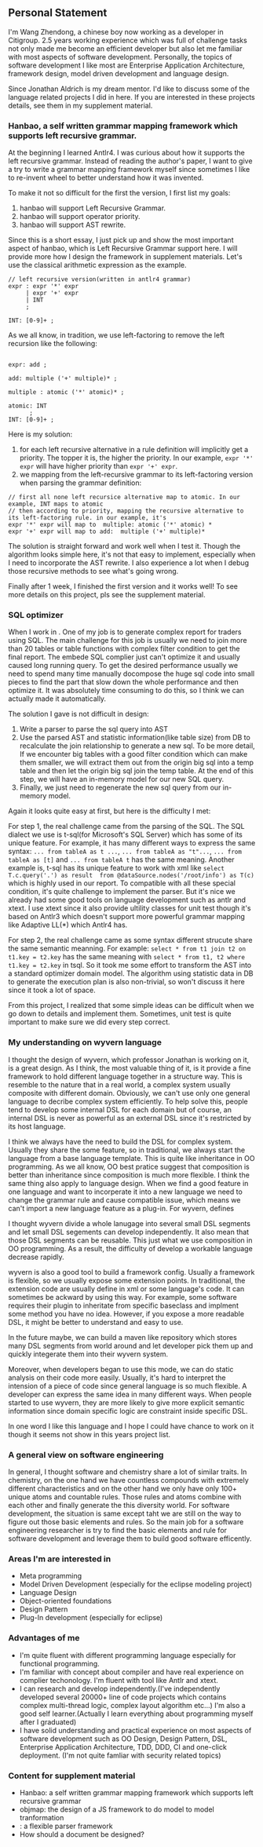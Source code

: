 ## Personal Statement

I'm Wang Zhendong, a chinese boy now working as a developer in Citigroup. 2.5 years working experience which was full of challenge tasks not only made me become an efficient developer but also let me familiar with most aspects of software development.  Personally, the topics of software development I like most are Enterprise Application Architecture, framework design, model driven development and language design. 

Since Jonathan Aldrich is my dream mentor. I'd like to discuss some of the language related projects I did in here. If you are interested in these projects details, see them in my supplement material.

### Hanbao, a self written grammar mapping framework which supports left recursive grammar.
At the beginning I learned Antlr4. I was curious about how it supports the left recursive grammar. Instead of reading the author's paper, I want to give a try to write a grammar mapping framework myself since sometimes I like to re-invent wheel to better understand how it was invented.

To make it not so difficult for the first the version, I first list my goals:

1. hanbao will support Left Recursive Grammar.
2. hanbao will support operator priority.
3. hanbao will support AST rewrite.

Since this is a short essay, I just pick up and show the most important aspect of hanbao, which is Left Recursive Grammar support here. I will provide more how I design the framework in supplement materials.
Let's use the classical arithmetic expression as the example.

```antlr4
// left recursive version(written in antlr4 grammar)
expr : expr '*' expr
     | expr '+' expr
     | INT 
     ;
     
INT: [0-9]+ ;
```

As we all know, in tradition, we use left-factoring to remove the left recursion like the following:
```antlr4

expr: add ;

add: multiple ('+' multiple)* ;

multiple : atomic ('*' atomic)* ;

atomic: INT
      ;
INT: [0-9]+ ;
```
Here is my solution:

1. for each left recursive alternative in a rule definition will implicitly get a priority. The topper it is, the higher the priority. In our example, ```expr '*' expr``` will have higher priority than ```expr '+' expr```.
2. we mapping from the left-recursive grammar to its left-factoring version when parsing the grammar definition:
```
// first all none left recursice alternative map to atomic. In our example, INT maps to atomic
// then according to priority, mapping the recursive alternative to its left-factoring rule. in our example, it's 
expr '*' expr will map to  multiple: atomic ('*' atomic) *
expr '+' expr will map to add:  multiple ('+' multiple)*

```

The solution is straight forward and work well when I test it. Though the algorithm looks simple here, it's not that easy to implement, especially when I need to incorporate the AST rewrite. I also experience a lot when I debug those recursive methods to see what's going wrong.

Finally after 1 week, I finished the first version and it works well! To see more details on this project, pls see the supplement material.

### SQL optimizer
When I work in <conpany>. One of my job is to generate complex report for traders using SQL. The main challenge for this job is usually we need to join more than 20 tables or table functions with complex filter condition to get the final report. The embede SQL complier just can't optimize it and usually caused long running query. To get the desired performance usually we need to spend many time manually docompose the huge sql code into small pieces to find the part that slow down the whole performance and then optimize it. It was absolutely time consuming to do this, so I think we can actually made it automatically. 

The solution I gave is not difficult in design:

1. Write a parser to parse the sql query into AST
2. Use the parsed AST and statistic information(like table size) from DB to recalculate the join relationship to generate a new sql. To be more detail, If we encounter big tables with a good filter condition which can make them smaller, we will extract them out from the origin big sql into a temp table and then let the origin big sql join the temp table. At the end of this step, we will have an in-memory model for our new SQL query.
3. Finally, we just need to regenerate the new sql query from our in-memory model.

Again it looks quite easy at first, but here is the difficulty I met:

For step 1, the real challenge came from the parsing of the SQL. The SQL dialect we use is t-sql(for Microsoft's SQL Server) which has some of its unique feature. For example, it has many different ways to express the same syntax:  ```... from tableA as t ...```, ```... from tableA as "t"...```, ```... from tableA as [t]``` and ```... from tableA t``` has the same meaning. Another example is, t-sql has its unique feature to work with xml like ```select T.c.query('.') as result  from @dataSource.nodes('/root/info') as T(c) ``` which is highly used in our report. To compatible with all these special condition, it's quite challenge to implement the parser. But it's nice we already had some good tools on language development such as antlr and xtext. I use xtext since it also provide ultility classes for unit test though it's based on Antlr3 which doesn't support more powerful grammar mapping like Adaptive LL(*) which Antlr4 has.

For step 2, the real challenge came as some syntax different strucute share the same semantic meanning. For example: ```select * from t1 join t2 on t1.key = t2.key``` has the same meaning with ```select * from t1, t2 where t1.key = t2.key``` in tsql. So it took me some effort to transform the AST into a standard optimizer domain model. The algorithm using statistic data in DB to generate the execution plan is also non-trivial, so won't discuss it here since it took a lot of space.

From this project, I realized that some simple ideas can be difficult when we go down to details and implement them. Sometimes, unit test is quite important to make sure we did every step correct.


### My understanding on wyvern language

I thought the design of wyvern, which professor Jonathan is working on it, is a great design. As I think, the most valuable thing of it, is it provide a fine framework to hold different language together in a structure way. This is resemble to the nature that in a real world, a complex system usually composite with different domain. Obviously, we can't use only one general language to decribe complex system efficiently. To help solve this, people tend to develop some internal DSL for each domain but of course, an internal DSL is never as powerful as an external DSL since it's restricted by its host language. 

I think we always have the need to build the DSL for complex system. Usually they share the some feature, so in traditional, we always start the language from a base language template. This is quite like inheritance in OO programming. As we all know, OO best pratice suggest that composition is better than inheritance since composition is much more flexible. I think the same thing also apply to  language design. When we find a good feature in one language and want to incorperate it into a new language we need to change the grammar rule and cause compatible issue, which means we can't import a new language feature as a plug-in. For wyvern, defines


I thought wyvern divide a whole lanugage into several small DSL segments and let small DSL segements can develop independently. It also mean that those DSL segments can be reusable. This just what we use composition in OO programming. As a result, the difficulty of develop a workable language decrease rapidly.

wyvern is also a good tool to build a framework config. Usually a framework is flexible, so we usually expose some extension points. In traditional, the extension code are usually define in xml or some language's code. It can sometimes be ackward by using this way. For example, some software requires their plugin to inheritate from specific baseclass and implment some method you have no idea. However, if you expose a more readable DSL, it might be better to understand and easy to use.

In the future maybe, we can build a maven like repository which stores many DSL segments from world around and let developer pick them up and quickly integerate them into their wyvern system.

Moreover, when developers began to use this mode, we can do static analysis on their code more easily. Usually, it's hard to interpret the intension of a piece of code since general language is so much flexible. A developer can express the same idea in many different ways. When people started to use wyvern, they are more likely to give more explicit semantic information since domain specific logic are constraint inside specific DSL.

In one word I like this language and I hope I could have chance to work on it though it seems not show in this years project list.


 



### A general view on software engineering
In general, I thought software and chemistry share a lot of similar traits. In chemistry, on the one hand we have countless compounds with extremely different characteristics and on the other hand we only have only 100+ unique atoms and countable rules. Those rules and atoms combine with each other and finally generate the this diversity world. For software development, the situation is same except taht we are still on the way to figure out those basic elements and rules. So the main job for a software engineering researcher is try to find the basic elements and rule for software development and leverage them to build good software efficently.

### Areas I'm are interested in 
* Meta programming
* Model Driven Development (especially for the eclipse modeling project)
* Language Design
* Object-oriented foundations
* Design Pattern
* Plug-In development (especially for eclipse)

### Advantages of me
* I'm quite fluent with different programming language especially for functional programming.
* I'm familiar with concept about compiler and have real experience on complier techonology. I'm fluent with tool like Antlr and xtext.
* I can research and develop independently.(I've independently developed several 20000+ line of code projects which contains complex multi-thread logic, complex layout algorithm etc...) I'm also a good self learner.(Actually I learn everything about programming myself after I graduated)
* I have solid understanding and practical experience on most aspects of software development such as OO Design, Design Pattern, DSL, Enterprise Application Architecture, TDD, DDD, CI and one-click deployment. (I'm not quite famliar with security related topics)
 




### Content for supplement material
* Hanbao: a self written grammar mapping framework which supports left recursive grammar 
* objmap: the design of a JS framework to do model to model tranformation
* <Parser Framework>: a flexible parser framework
* How should a document be designed?




